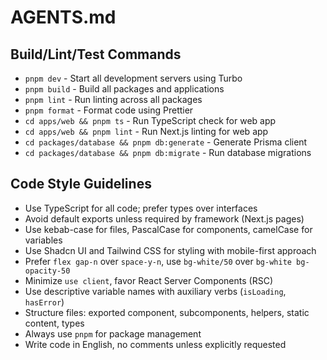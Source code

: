 # AGENTS.md

## Build/Lint/Test Commands

- `pnpm dev` - Start all development servers using Turbo
- `pnpm build` - Build all packages and applications  
- `pnpm lint` - Run linting across all packages
- `pnpm format` - Format code using Prettier
- `cd apps/web && pnpm ts` - Run TypeScript check for web app
- `cd apps/web && pnpm lint` - Run Next.js linting for web app
- `cd packages/database && pnpm db:generate` - Generate Prisma client
- `cd packages/database && pnpm db:migrate` - Run database migrations

## Code Style Guidelines

- Use TypeScript for all code; prefer types over interfaces
- Avoid default exports unless required by framework (Next.js pages)
- Use kebab-case for files, PascalCase for components, camelCase for variables
- Use Shadcn UI and Tailwind CSS for styling with mobile-first approach
- Prefer `flex gap-n` over `space-y-n`, use `bg-white/50` over `bg-white bg-opacity-50`
- Minimize `use client`, favor React Server Components (RSC)
- Use descriptive variable names with auxiliary verbs (`isLoading`, `hasError`)
- Structure files: exported component, subcomponents, helpers, static content, types
- Always use `pnpm` for package management
- Write code in English, no comments unless explicitly requested